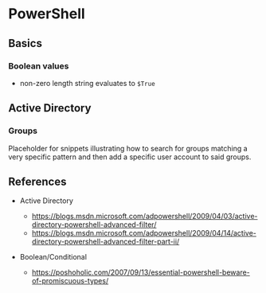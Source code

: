 # PowerShell

## Basics

### Boolean values

- non-zero length string evaluates to `$True`

## Active Directory

### Groups

Placeholder for snippets illustrating how to search for groups matching
a very specific pattern and then add a specific user account to said groups.

## References

- Active Directory
  - <https://blogs.msdn.microsoft.com/adpowershell/2009/04/03/active-directory-powershell-advanced-filter/>
  - <https://blogs.msdn.microsoft.com/adpowershell/2009/04/14/active-directory-powershell-advanced-filter-part-ii/>

- Boolean/Conditional
  - <https://poshoholic.com/2007/09/13/essential-powershell-beware-of-promiscuous-types/>
